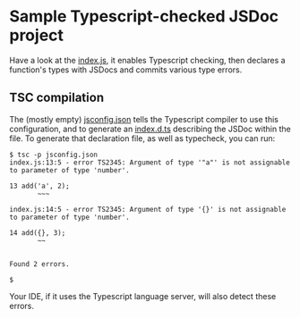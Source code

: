 # Sample Typescript-checked JSDoc project

Have a look at the [index.js](index.js), it enables Typescript checking, then declares a function's types with JSDocs and commits various type errors.


## TSC compilation

The (mostly empty) [jsconfig.json](jsconfig.json) tells the Typescript compiler to use this configuration, and to generate an [index.d.ts](index.d.ts) describing the JSDoc within the file.  To generate that declaration file, as well as typecheck, you can run:

```
$ tsc -p jsconfig.json
index.js:13:5 - error TS2345: Argument of type '"a"' is not assignable to parameter of type 'number'.

13 add('a', 2);
       ~~~

index.js:14:5 - error TS2345: Argument of type '{}' is not assignable to parameter of type 'number'.

14 add({}, 3);
       ~~


Found 2 errors.

$
```

Your IDE, if it uses the Typescript language server, will also detect these errors.
